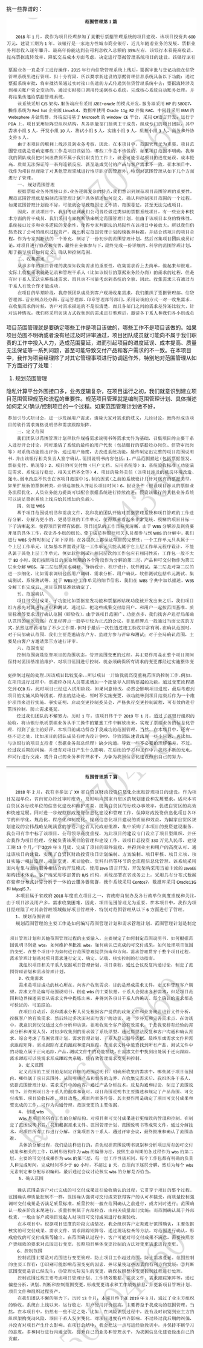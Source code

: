 挑一些靠谱的：

![Alt text](image.png)

![Alt text](image-1.png)

项目范围管理就是要确定哪些工作是项目该做的，哪些工作不是项目该做的。如果项目范围不明确或者没有经过及时评审通过，项目团队成员就可能向不属于我们职责的工作中投入人力，造成范围蔓延，进而引起项目的进度延误、成本提高、质量无法保证等一系列问题，甚至可能导致交付产品和客户需求的不一致。在本项目中，我作为项目经理除了对其它管理事项进行协调运作外，特别地对范围管理从如下方面进行了处理：

1. 规划范围管理

隐私计算平台外围接口多，业务逻辑复杂，在项目运行之初，我们就意识到建立项目范围管理规范和流程的重要性。规范项目管理就是编制范围管理计划、具体描述如何定义/确认/控制项目的一个过程。如果范围管理计划做不好，

![Alt text](image-2.png)

![Alt text](image-3.png)

------

![Alt text](image-4.png)

![Alt text](image-5.png)

![Alt text](image-6.png)